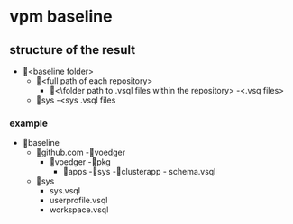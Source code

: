 # vpm baseline

## structure of the result
- 📁\<baseline folder\>
  - 📁\<full path of each repository\>
    - 📁<\folder path to .vsql files within the repository\> 
      -\<.vsq files\>
  - 📁sys
    -\<sys .vsql files
    
### example
- 📁baseline
  - 📁github.com
    -📁voedger
      - 📁voedger
        -📁pkg
          - 📁apps
            -📁sys
              -📁clusterapp
                - schema.vsql
  - 📁sys
    - sys.vsql
    - userprofile.vsql
    - workspace.vsql
           
